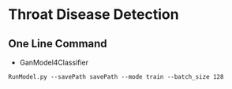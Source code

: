 # Throat Disease Detection

## One Line Command
- GanModel4Classifier
```shell
RunModel.py --savePath savePath --mode train --batch_size 128
```
